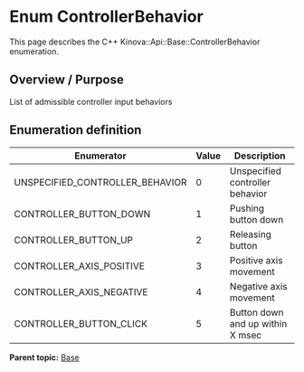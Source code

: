 # Enum ControllerBehavior

This page describes the C++ Kinova::Api::Base::ControllerBehavior enumeration.

## Overview / Purpose

List of admissible controller input behaviors

## Enumeration definition

|Enumerator|Value|Description|
|----------|-----|-----------|
|UNSPECIFIED\_CONTROLLER\_BEHAVIOR|0|Unspecified controller behavior|
|CONTROLLER\_BUTTON\_DOWN|1|Pushing button down|
|CONTROLLER\_BUTTON\_UP|2|Releasing button|
|CONTROLLER\_AXIS\_POSITIVE|3|Positive axis movement|
|CONTROLLER\_AXIS\_NEGATIVE|4|Negative axis movement|
|CONTROLLER\_BUTTON\_CLICK|5|Button down and up within X msec|

**Parent topic:** [Base](../references/summary_Base.md)

